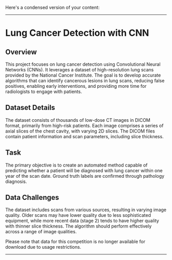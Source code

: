 Here's a condensed version of your content:

---

# Lung Cancer Detection with CNN

## Overview

This project focuses on lung cancer detection using Convolutional Neural Networks (CNNs). It leverages a dataset of high-resolution lung scans provided by the National Cancer Institute. The goal is to develop accurate algorithms that can identify cancerous lesions in lung scans, reducing false positives, enabling early interventions, and providing more time for radiologists to engage with patients.

## Dataset Details

The dataset consists of thousands of low-dose CT images in DICOM format, primarily from high-risk patients. Each image comprises a series of axial slices of the chest cavity, with varying 2D slices. The DICOM files contain patient information and scan parameters, including slice thickness.

## Task

The primary objective is to create an automated method capable of predicting whether a patient will be diagnosed with lung cancer within one year of the scan date. Ground truth labels are confirmed through pathology diagnosis.

## Data Challenges

The dataset includes scans from various sources, resulting in varying image quality. Older scans may have lower quality due to less sophisticated equipment, while more recent data (stage 2) tends to have higher quality with thinner slice thickness. The algorithm should perform effectively across a range of image qualities.

Please note that data for this competition is no longer available for download due to usage restrictions.

---